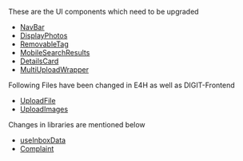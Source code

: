 These are the UI components which need to be upgraded

- [NavBar](react-components/files-to-upgrade/NavBar.md)
- [DisplayPhotos](react-components/files-to-upgrade/DisplayPhotos.md)
- [RemovableTag](react-components/files-to-upgrade/RemovableTag.md)
- [MobileSearchResults](react-components/files-to-upgrade/MobileSearchResults.md)
- [DetailsCard](react-components/files-to-upgrade/DetailsCard.md)
- [MultiUploadWrapper](react-components/files-to-upgrade/MultiUploadWrapper.md)

Following Files have been changed in E4H as well as DIGIT-Frontend

- [UploadFile](react-components/files-upgraded-in-digit/UploadFile.md)
- [UploadImages](react-components/files-upgraded-in-digit/UploadImages.md)

Changes in libraries are mentioned below
- [useInboxData](libraries/useInboxData.md)
- [Complaint](libraries/Complaint.md)